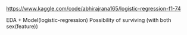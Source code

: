 https://www.kaggle.com/code/abhirajrana165/logistic-regression-f1-74

EDA + Model(logistic-regression)
Possibility of surviving (with both sex(feature))

